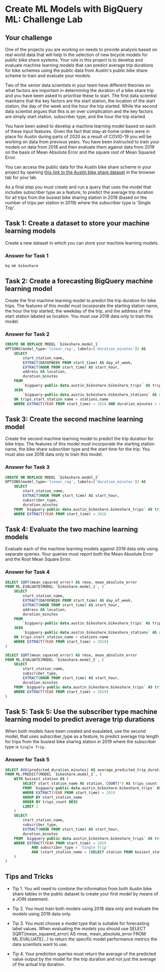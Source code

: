 # Create ML Models with BigQuery ML: Challenge Lab

## Your challenge
One of the projects you are working on needs to provide analysis based on real world data that will help in the selection of new bicycle models for public bike share systems. Your role in this project is to develop and evaluate machine learning models that can predict average trip durations for bike schemes using the public data from Austin's public bike share scheme to train and evaluate your models.

Two of the senior data scientists in your team have different theories on what factors are important in determining the duration of a bike share trip and you have been asked to prioritise these to start. The first data scientist maintains that the key factors are the start station, the location of the start station, the day of the week and the hour the trip started. While the second data scientist argues that this is an over complication and the key factors are simply start station, subscriber type, and the hour the trip started.

You have been asked to develop a machine learning model based on each of these input features. Given the fact that stay-at-home orders were in place for Austin during parts of 2020 as a result of COVID-19 you will be working on data from previous years. You have been instructed to train your models on data from 2018 and then evaluate them against data from 2019 on the basis of Mean Absolute Error and the square root of Mean Squared Error.

You can access the public data for the Austin bike share scheme in your project by opening [this link to the Austin bike share dataset](https://console.cloud.google.com/projectselector2/bigquery?p=bigquery-public-data&d=austin_bikeshare&page=dataset&supportedpurview=project) in the browser tab for your lab.

As a final step you must create and run a query that uses the model that includes subscriber type as a feature, to predict the average trip duration for all trips from the busiest bike sharing station in 2019 (based on the number of trips per station in 2019) where the subscriber type is 'Single Trip'.


## Task 1: Create a dataset to store your machine learning models
Create a new dataset in which you can store your machine learning models.

### Answer for Task 1

```
bq mk bikeshare
```

## Task 2: Create a forecasting BigQuery machine learning model
Create the first machine learning model to predict the trip duration for bike trips. The features of this model must incorporate the starting station name, the hour the trip started, the weekday of the trip, and the address of the start station labeled as location. You must use 2018 data only to train this model.

### Answer for Task 2

```sql
CREATE OR REPLACE MODEL `bikeshare.model_1`
OPTIONS(model_type='linear_reg', labels=['duration_minutes']) AS
	SELECT
		start_station_name,
		EXTRACT(DAYOFWEEK FROM start_time) AS day_of_week,
		EXTRACT(HOUR FROM start_time) AS start_hour,
		address AS location,
		duration_minutes
	FROM
		`bigquery-public-data.austin_bikeshare.bikeshare_trips` AS trips
	JOIN
		`bigquery-public-data.austin_bikeshare.bikeshare_stations` AS stations
	ON trips.start_station_name = stations.name
	WHERE EXTRACT(YEAR FROM start_time) = 2018 AND duration_minutes > 0
```

## Task 3: Create the second machine learning model
Create the second machine learning model to predict the trip duration for bike trips. The features of this model must incorporate the starting station name, the bike share subscriber type and the start time for the trip. You must also use 2018 data only to train this model.

### Answer for Task 3

```sql
CREATE OR REPLACE MODEL `bikeshare.model_2`
OPTIONS(model_type='linear_reg', labels=['duration_minutes']) AS
	SELECT
	    start_station_name,
	    EXTRACT(HOUR FROM start_time) AS start_hour,
	    subscriber_type,
	    duration_minutes
	FROM `bigquery-public-data.austin_bikeshare.bikeshare_trips` AS trips
	WHERE EXTRACT(YEAR FROM start_time) = 2018
```


## Task 4: Evaluate the two machine learning models
Evaluate each of the machine learning models against 2019 data only using separate queries. Your queries must report both the Mean Absolute Error and the Root Mean Square Error.

### Answer for Task 4

```sql
SELECT SQRT(mean_squared_error) AS rmse, mean_absolute_error 
FROM ML.EVALUATE(MODEL `bikeshare.model_1`, (
	SELECT
		start_station_name,
		EXTRACT(DAYOFWEEK FROM start_time) AS day_of_week,
		EXTRACT(HOUR FROM start_time) AS start_hour,
		address AS location,
		duration_minutes
	FROM
		`bigquery-public-data.austin_bikeshare.bikeshare_trips` AS trips
	JOIN
		`bigquery-public-data.austin_bikeshare.bikeshare_stations` AS stations
	ON trips.start_station_name = stations.name
	WHERE EXTRACT(YEAR FROM start_time) = 2019)
)
```

```sql
SELECT SQRT(mean_squared_error) AS rmse, mean_absolute_error 
FROM ML.EVALUATE(MODEL `bikeshare.model_2`, (
	SELECT
		start_station_name,
		subscriber_type,
		EXTRACT(HOUR FROM start_time) AS start_hour,
		duration_minutes
	FROM `bigquery-public-data.austin_bikeshare.bikeshare_trips` AS trips
	WHERE EXTRACT(YEAR FROM start_time) = 2019)
)
```
	
## Task 5: Task 5: Use the subscriber type machine learning model to predict average trip durations
When both models have been created and evaulated, use the second model, that uses subscriber_type as a feature, to predict average trip length for trips from the busiest bike sharing station in 2019 where the subscriber type is ```Single Trip```.

### Answer for Task 5

```sql
SELECT AVG(predicted_duration_minutes) AS average_predicted_trip_duration
FROM ML.PREDICT(MODEL `bikeshare.model_2`, (
    WITH busiest_station AS (
        SELECT start_station_name AS station, COUNT(*) AS trips_count
        FROM `bigquery-public-data.austin_bikeshare.bikeshare_trips` AS trips
        WHERE EXTRACT(YEAR FROM start_time) = 2019
        GROUP BY start_station_name
        ORDER BY trips_count DESC
        LIMIT 1
    )
    SELECT      
        start_station_name,
        subscriber_type,
        EXTRACT(HOUR FROM start_time) AS start_hour,
        duration_minutes
    FROM `bigquery-public-data.austin_bikeshare.bikeshare_trips` AS trips
    WHERE EXTRACT(YEAR FROM start_time) = 2019
            AND subscriber_type = 'Single Trip'
            AND (start_station_name = (SELECT station FROM busiest_station))
    )
)
```


## Tips and Tricks
* Tip 1. You will need to combine the information from both Austin bike share tables in the public dataset to create your first model by means of a JOIN statement.

* Tip 2. You must train both models using 2018 data only and evaluate the models using 2019 data only.

* Tip 3. You must choose a model type that is suitable for forecasting label values. When evaluating the models you should use SELECT SQRT(mean_squared_error) AS rmse, mean_absolute_error FROM ML.EVALUATE(...) to return the specific model performance metrics the data scientists want to use.

* Tip 4. Your prediction queries must return the average of the predicted value output by the model for the trip duration and not just the average of the actual trip duration.

